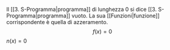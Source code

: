 Il [[3. S-Programma|programma]] di lunghezza 0 si dice [[3. S-Programma|programma]] vuoto.
La sua [[Funzioni|funzione]] corrispondente è quella di azzeramento. 
$$f(x)=0$$
$n(x)=0$
